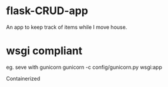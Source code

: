 # flask-CRUD-app
An app to keep track of items while I move house.

# wsgi compliant
eg. seve with gunicorn
gunicorn -c config/gunicorn.py wsgi:app

Containerized
